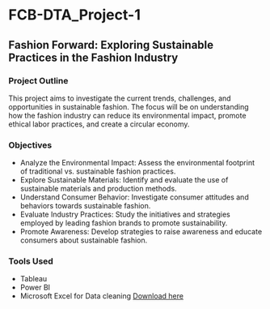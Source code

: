 # FCB-DTA_Project-1
## Fashion Forward: Exploring Sustainable Practices in the Fashion Industry
### Project Outline
This project aims to investigate the current trends, challenges, and opportunities in sustainable fashion. The focus will be on understanding how the fashion industry can reduce its environmental impact, promote ethical labor practices, and create a circular economy.
### Objectives
- Analyze the Environmental Impact: Assess the environmental footprint of traditional vs. sustainable fashion practices.
- Explore Sustainable Materials: Identify and evaluate the use of sustainable materials and production methods.
- Understand Consumer Behavior: Investigate consumer attitudes and behaviors towards sustainable fashion.
- Evaluate Industry Practices: Study the initiatives and strategies employed by leading fashion brands to promote sustainability.
- Promote Awareness: Develop strategies to raise awareness and educate consumers about sustainable fashion.
### Tools Used
- Tableau
- Power BI
- Microsoft Excel for Data cleaning [Download here](https://www.microsoft.com/en-us/microsoft-365/excel)
